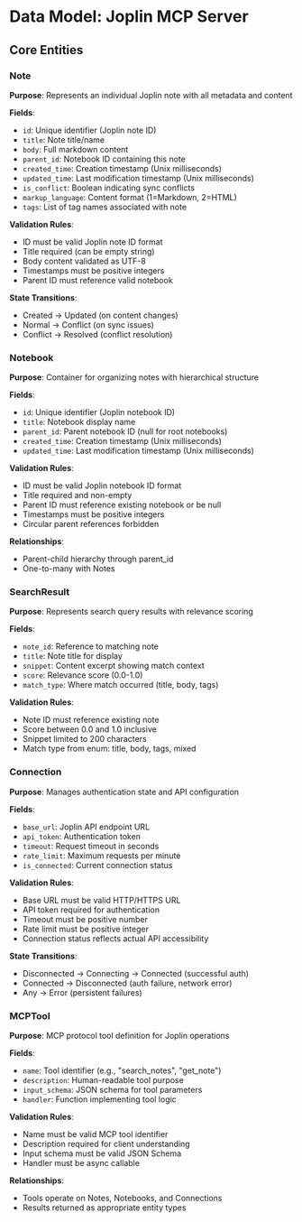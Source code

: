 # Data Model: Joplin MCP Server

## Core Entities

### Note
**Purpose**: Represents an individual Joplin note with all metadata and content

**Fields**:
- `id`: Unique identifier (Joplin note ID)
- `title`: Note title/name
- `body`: Full markdown content
- `parent_id`: Notebook ID containing this note
- `created_time`: Creation timestamp (Unix milliseconds)
- `updated_time`: Last modification timestamp (Unix milliseconds)
- `is_conflict`: Boolean indicating sync conflicts
- `markup_language`: Content format (1=Markdown, 2=HTML)
- `tags`: List of tag names associated with note

**Validation Rules**:
- ID must be valid Joplin note ID format
- Title required (can be empty string)
- Body content validated as UTF-8
- Timestamps must be positive integers
- Parent ID must reference valid notebook

**State Transitions**:
- Created → Updated (on content changes)
- Normal → Conflict (on sync issues)
- Conflict → Resolved (conflict resolution)

### Notebook
**Purpose**: Container for organizing notes with hierarchical structure

**Fields**:
- `id`: Unique identifier (Joplin notebook ID)
- `title`: Notebook display name
- `parent_id`: Parent notebook ID (null for root notebooks)
- `created_time`: Creation timestamp (Unix milliseconds) 
- `updated_time`: Last modification timestamp (Unix milliseconds)

**Validation Rules**:
- ID must be valid Joplin notebook ID format
- Title required and non-empty
- Parent ID must reference existing notebook or be null
- Timestamps must be positive integers
- Circular parent references forbidden

**Relationships**:
- Parent-child hierarchy through parent_id
- One-to-many with Notes

### SearchResult
**Purpose**: Represents search query results with relevance scoring

**Fields**:
- `note_id`: Reference to matching note
- `title`: Note title for display
- `snippet`: Content excerpt showing match context
- `score`: Relevance score (0.0-1.0)
- `match_type`: Where match occurred (title, body, tags)

**Validation Rules**:
- Note ID must reference existing note
- Score between 0.0 and 1.0 inclusive
- Snippet limited to 200 characters
- Match type from enum: title, body, tags, mixed

### Connection
**Purpose**: Manages authentication state and API configuration

**Fields**:
- `base_url`: Joplin API endpoint URL
- `api_token`: Authentication token
- `timeout`: Request timeout in seconds
- `rate_limit`: Maximum requests per minute
- `is_connected`: Current connection status

**Validation Rules**:
- Base URL must be valid HTTP/HTTPS URL
- API token required for authentication
- Timeout must be positive number
- Rate limit must be positive integer
- Connection status reflects actual API accessibility

**State Transitions**:
- Disconnected → Connecting → Connected (successful auth)
- Connected → Disconnected (auth failure, network error)
- Any → Error (persistent failures)

### MCPTool
**Purpose**: MCP protocol tool definition for Joplin operations

**Fields**:
- `name`: Tool identifier (e.g., "search_notes", "get_note")
- `description`: Human-readable tool purpose
- `input_schema`: JSON schema for tool parameters
- `handler`: Function implementing tool logic

**Validation Rules**:
- Name must be valid MCP tool identifier
- Description required for client understanding
- Input schema must be valid JSON Schema
- Handler must be async callable

**Relationships**:
- Tools operate on Notes, Notebooks, and Connections
- Results returned as appropriate entity types